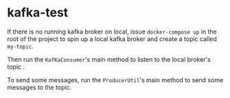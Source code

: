 # kafka-test

If there is no running kafka broker on local, issue `docker-compose up` in the root of the project to spin up a local
kafka broker and create a topic called `my-topic`.

Then run the `KafKaConsumer`'s main method to listen to the local broker's topic .

To send some messages, run the `ProducerUtil`'s main method to send some messages to the topic.
